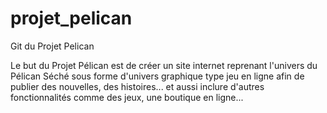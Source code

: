 # projet_pelican
Git du Projet Pelican

Le but du Projet Pélican est de créer un site internet reprenant l'univers du Pélican Séché sous forme d'univers graphique type jeu en ligne afin de publier des nouvelles, des histoires... et aussi inclure d'autres fonctionnalités comme des jeux, une boutique en ligne...
